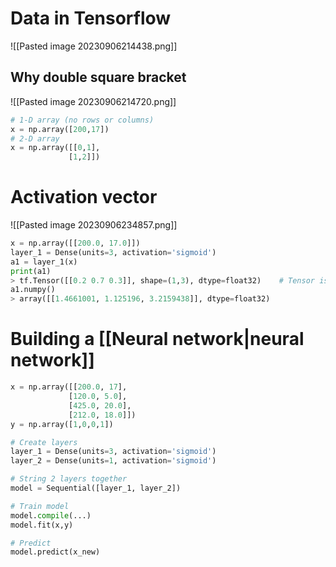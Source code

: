 # Data in Tensorflow
![[Pasted image 20230906214438.png]]
## Why double square bracket
![[Pasted image 20230906214720.png]]
```python
# 1-D array (no rows or columns)
x = np.array([200,17])
# 2-D array
x = np.array([[0,1],
			 [1,2]])
```
# Activation vector
![[Pasted image 20230906234857.png]]
```python
x = np.array([[200.0, 17.0]])
layer_1 = Dense(units=3, activation='sigmoid')
a1 = layer_1(x)
print(a1)
> tf.Tensor([[0.2 0.7 0.3]], shape=(1,3), dtype=float32)    # Tensor is a data type that the the tensorflow team had created in order to store and carry out computations on matrices efficiently
a1.numpy()
> array([[1.4661001, 1.125196, 3.2159438]], dtype=float32)
```
# Building a [[Neural network|neural network]]
```python
x = np.array([[200.0, 17],
			 [120.0, 5.0],
			 [425.0, 20.0],
			 [212.0, 18.0]])
y = np.array([1,0,0,1])

# Create layers
layer_1 = Dense(units=3, activation='sigmoid')
layer_2 = Dense(units=1, activation='sigmoid')

# String 2 layers together
model = Sequential([layer_1, layer_2])

# Train model
model.compile(...)
model.fit(x,y)

# Predict
model.predict(x_new)
```
